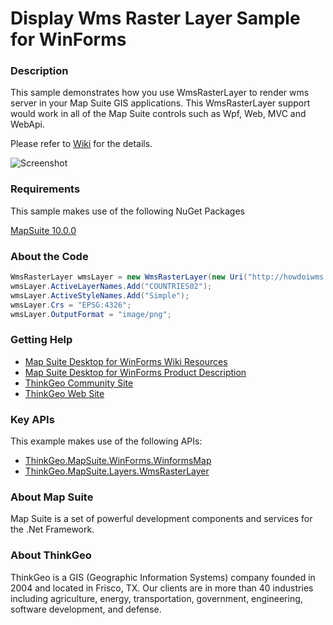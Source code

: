 # Display Wms Raster Layer Sample for WinForms

### Description

This sample demonstrates how you use WmsRasterLayer to render wms server in your Map Suite GIS applications. This WmsRasterLayer support would work in all of the Map Suite controls such as Wpf, Web, MVC and WebApi. 

Please refer to [Wiki](http://wiki.thinkgeo.com/wiki/map_suite_desktop_for_winforms) for the details.

![Screenshot](https://github.com/ThinkGeo/DisplayWmsRasterLayerSample-ForWinForms/blob/master/Screenshot.png)

### Requirements

This sample makes use of the following NuGet Packages

[MapSuite 10.0.0](https://www.nuget.org/packages?q=ThinkGeo)

### About the Code
```csharp
WmsRasterLayer wmsLayer = new WmsRasterLayer(new Uri("http://howdoiwms.thinkgeo.com/WmsServer.aspx"));
wmsLayer.ActiveLayerNames.Add("COUNTRIES02");
wmsLayer.ActiveStyleNames.Add("Simple");
wmsLayer.Crs = "EPSG:4326";
wmsLayer.OutputFormat = "image/png";
```

### Getting Help

- [Map Suite Desktop for WinForms Wiki Resources](http://wiki.thinkgeo.com/wiki/map_suite_desktop_for_winforms)
- [Map Suite Desktop for WinForms Product Description](https://thinkgeo.com/ui-controls#desktop-platforms)
- [ThinkGeo Community Site](http://community.thinkgeo.com/)
- [ThinkGeo Web Site](http://www.thinkgeo.com)

### Key APIs

This example makes use of the following APIs:

- [ThinkGeo.MapSuite.WinForms.WinformsMap](http://wiki.thinkgeo.com/wiki/api/ThinkGeo.MapSuite.WinForms.WinformsMap)
- [ThinkGeo.MapSuite.Layers.WmsRasterLayer](http://wiki.thinkgeo.com/wiki/api/ThinkGeo.MapSuite.Layers.WmsRasterLayer)

### About Map Suite

Map Suite is a set of powerful development components and services for the .Net Framework.

### About ThinkGeo

ThinkGeo is a GIS (Geographic Information Systems) company founded in 2004 and located in Frisco, TX. Our clients are in more than 40 industries including agriculture, energy, transportation, government, engineering, software development, and defense.
